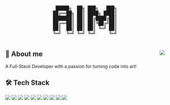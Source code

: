 <pre align="center">
  
 █████╗  ██╗ ███╗   ███╗
██╔══██╗ ██║ ████╗ ████║
███████║ ██║ ██╔████╔██║
██╔══██║ ██║ ██║╚██╔╝██║
██║  ██║ ██║ ██║ ╚═╝ ██║
╚═╝  ╚═╝ ╚═╝ ╚═╝     ╚═╝
                   
</pre>

## 🎯 About me <img align="right" src="https://komarev.com/ghpvc/?username=your-github-aimndz"/>
  A Full-Stack Developer with a passion for turning code into art!

## 🛠️ Tech Stack 
  <p>
    <img src="https://img.shields.io/badge/TypeScript-3178C6?logo=Typescript&logoColor=white&style=flat" />
    <img src="https://img.shields.io/badge/JavaScript-F7DF1E?logo=Javascript&logoColor=white&style=flat" />
    <img src="https://img.shields.io/badge/React-61DAFB?logo=React&logoColor=white&style=flat" />
    <img src="https://img.shields.io/badge/Node.js-5FA04E?logo=Node.js&logoColor=white&style=flat" />
    <img src="https://img.shields.io/badge/Express.js-000000?logo=Express&logoColor=white&style=flat" />
    <img src="https://img.shields.io/badge/PostgreSQL-4169E1?logo=Postgresql&logoColor=white&style=flat" />
    <img src="https://img.shields.io/badge/Prisma-2D3748?logo=Prisma&logoColor=white&style=flat" />
    <img src="https://img.shields.io/badge/Tailwind CSS-06B6D4?logo=Tailwindcss&logoColor=white&style=flat" />
    <img src="https://img.shields.io/badge/HTML-E34F26?logo=html5&logoColor=white&style=flat" />
    <img src="https://img.shields.io/badge/CSS-1572B6?logo=css3&logoColor=white&style=flat" />
  </p>
<br>
<br>
<br>


<!--
**aimndz/aimndz** is a ✨ _special_ ✨ repository because its `README.md` (this file) appears on your GitHub profile.

Here are some ideas to get you started:

- 🔭 I’m currently working on ...
- 🌱 I’m currently learning ...
- 👯 I’m looking to collaborate on ...
- 🤔 I’m looking for help with ...
- 💬 Ask me about ...
- 📫 How to reach me: ...
- 😄 Pronouns: ...
- ⚡ Fun fact: ...
-->
